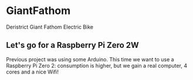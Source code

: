 # GiantFathom
Deristrict Giant Fathom Electric Bike

## Let's go for a Raspberry Pi Zero 2W
Previous project was using some Arduino. This time we want to use a Raspberry Pi Zero 2: consumption is higher, but we gain a real computer, 4 cores and a nice Wifi! 
